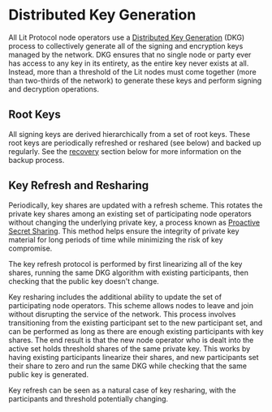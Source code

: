 # Distributed Key Generation

All Lit Protocol node operators use a [Distributed Key Generation](https://github.com/LIT-Protocol/whitepaper/blob/main/Lit%20Protocol%20Whitepaper%20(2024).pdf) (DKG) process to collectively generate all of the signing and encryption keys managed by the network. DKG ensures that no single node or party ever has access to any key in its entirety, as the entire key never exists at all. Instead, more than a threshold of the Lit nodes must come together (more than two-thirds of the network) to generate these keys and perform signing and decryption operations.

## Root Keys
All signing keys are derived hierarchically from a set of root keys. These root keys are periodically refreshed or reshared (see below) and backed up regularly. See the [recovery](../security/backup-and-recover.md) section below for more information on the backup process.

## Key Refresh and Resharing
Periodically, key shares are updated with a refresh scheme. This rotates the private key shares among an existing set of participating node operators without changing the underlying private key, a process known as [Proactive Secret Sharing](https://github.com/LIT-Protocol/whitepaper/blob/main/Lit%20Protocol%20Whitepaper%20(2024).pdf). This method helps ensure the integrity of private key material for long periods of time while minimizing the risk of key compromise.

The key refresh protocol is performed by first linearizing all of the key shares, running the same DKG algorithm with existing participants, then checking that the public key doesn't change.

Key resharing includes the additional ability to update the set of participating node operators. This scheme allows nodes to leave and join without disrupting the service of the network. This process involves transitioning from the existing participant set to the new participant set, and can be performed as long as there are enough existing participants with key shares. The end result is that the new node operator who is dealt into the active set holds threshold shares of the same private key. This works by having existing participants linearize their shares, and new participants set their share to zero and run the same DKG while checking that the same public key is generated.

Key refresh can be seen as a natural case of key resharing, with the participants and threshold potentially changing.
